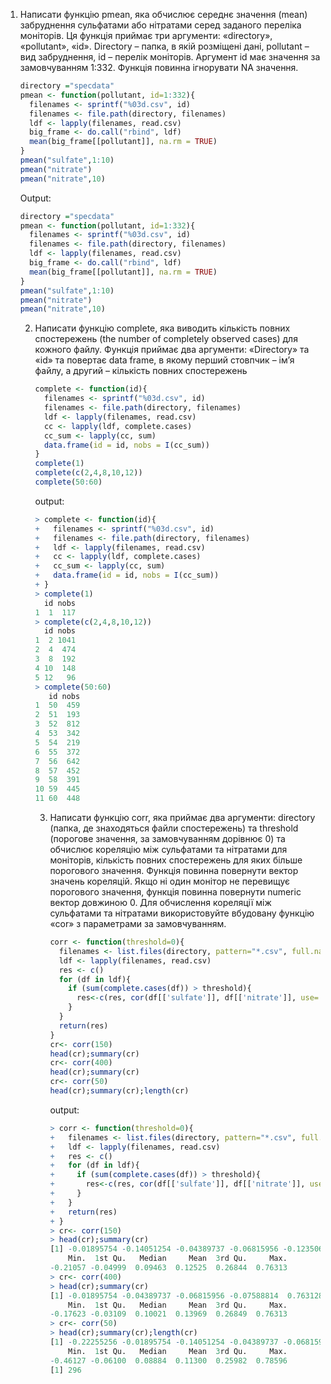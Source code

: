 1. Написати функцію pmean, яка обчислює середнє значення (mean) забруднення сульфатами або нітратами серед заданого переліка моніторів. Ця функція приймає три аргументи: «directory», «pollutant», «id». Directory – папка, в якій розміщені дані, pollutant – вид забруднення, id – перелік моніторів. Аргумент id має значення за замовчуванням 1:332. Функція повинна ігнорувати NA значення.

   ```R
   directory ="specdata" 
   pmean <- function(pollutant, id=1:332){
     filenames <- sprintf("%03d.csv", id)
     filenames <- file.path(directory, filenames)
     ldf <- lapply(filenames, read.csv)
     big_frame <- do.call("rbind", ldf)
     mean(big_frame[[pollutant]], na.rm = TRUE)
   }
   pmean("sulfate",1:10)
   pmean("nitrate")
   pmean("nitrate",10)
   
   ```

   Output:

   ```R
   directory ="specdata" 
   pmean <- function(pollutant, id=1:332){
     filenames <- sprintf("%03d.csv", id)
     filenames <- file.path(directory, filenames)
     ldf <- lapply(filenames, read.csv)
     big_frame <- do.call("rbind", ldf)
     mean(big_frame[[pollutant]], na.rm = TRUE)
   }
   pmean("sulfate",1:10)
   pmean("nitrate")
   pmean("nitrate",10)
   ```

   2. Написати функцію complete, яка виводить кількість повних спостережень (the number of completely observed cases) для кожного файлу. Функція приймає два аргументи: «Directory» та «id» та повертає data frame, в якому перший стовпчик – ім’я файлу, а другий – кількість повних спостережень

      ```R
      complete <- function(id){
        filenames <- sprintf("%03d.csv", id)
        filenames <- file.path(directory, filenames)
        ldf <- lapply(filenames, read.csv)
        cc <- lapply(ldf, complete.cases)
        cc_sum <- lapply(cc, sum)
        data.frame(id = id, nobs = I(cc_sum))
      }
      complete(1)
      complete(c(2,4,8,10,12))
      complete(50:60)
      ```

      output:

      ```R
      > complete <- function(id){
      +   filenames <- sprintf("%03d.csv", id)
      +   filenames <- file.path(directory, filenames)
      +   ldf <- lapply(filenames, read.csv)
      +   cc <- lapply(ldf, complete.cases)
      +   cc_sum <- lapply(cc, sum)
      +   data.frame(id = id, nobs = I(cc_sum))
      + }
      > complete(1)
        id nobs
      1  1  117
      > complete(c(2,4,8,10,12))
        id nobs
      1  2 1041
      2  4  474
      3  8  192
      4 10  148
      5 12   96
      > complete(50:60)
         id nobs
      1  50  459
      2  51  193
      3  52  812
      4  53  342
      5  54  219
      6  55  372
      7  56  642
      8  57  452
      9  58  391
      10 59  445
      11 60  448
      ```

      3. Написати функцію corr, яка приймає два аргументи: directory (папка, де знаходяться файли спостережень) та threshold (порогове значення, за замовчуванням дорівнює 0) та обчислює кореляцію між сульфатами та нітратами для моніторів, кількість повних спостережень для яких більше порогового значення. Функція повинна повернути вектор значень кореляцій. Якщо ні один монітор не перевищує порогового значення, функція повинна повернути numeric вектор довжиною 0. Для обчислення кореляції між сульфатами та нітратами використовуйте вбудовану функцію «cor» з параметрами за замовчуванням.

         ```R
         corr <- function(threshold=0){
           filenames <- list.files(directory, pattern="*.csv", full.names=TRUE)
           ldf <- lapply(filenames, read.csv)
           res <- c()
           for (df in ldf){
             if (sum(complete.cases(df)) > threshold){
               res<-c(res, cor(df[['sulfate']], df[['nitrate']], use='pairwise.complete.obs'))
             }
           }
           return(res)
         }
         cr<- corr(150)
         head(cr);summary(cr)
         cr<- corr(400)
         head(cr);summary(cr)
         cr<- corr(50)
         head(cr);summary(cr);length(cr)
         ```

         output:

         ```R
         > corr <- function(threshold=0){
         +   filenames <- list.files(directory, pattern="*.csv", full.names=TRUE)
         +   ldf <- lapply(filenames, read.csv)
         +   res <- c()
         +   for (df in ldf){
         +     if (sum(complete.cases(df)) > threshold){
         +       res<-c(res, cor(df[['sulfate']], df[['nitrate']], use='pairwise.complete.obs'))
         +     }
         +   }
         +   return(res)
         + }
         > cr<- corr(150)
         > head(cr);summary(cr)
         [1] -0.01895754 -0.14051254 -0.04389737 -0.06815956 -0.12350667 -0.07588814
             Min.  1st Qu.   Median     Mean  3rd Qu.     Max. 
         -0.21057 -0.04999  0.09463  0.12525  0.26844  0.76313 
         > cr<- corr(400)
         > head(cr);summary(cr)
         [1] -0.01895754 -0.04389737 -0.06815956 -0.07588814  0.76312884 -0.15782860
             Min.  1st Qu.   Median     Mean  3rd Qu.     Max. 
         -0.17623 -0.03109  0.10021  0.13969  0.26849  0.76313 
         > cr<- corr(50)
         > head(cr);summary(cr);length(cr)
         [1] -0.22255256 -0.01895754 -0.14051254 -0.04389737 -0.06815956 -0.12350667
             Min.  1st Qu.   Median     Mean  3rd Qu.     Max. 
         -0.46127 -0.06100  0.08884  0.11300  0.25982  0.78596 
         [1] 296
         ```

         

